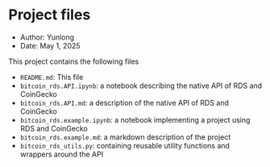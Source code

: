 


# Project files

- Author: Yunlong
- Date: May 1, 2025

This project contains the following files


- `README.md`: This file
- `bitcoin_rds.API.ipynb`: a notebook describing the native API of RDS and CoinGecko
- `bitcoin_rds.API.md`: a description of the native API of RDS and CoinGecko
- `bitcoin_rds.example.ipynb`: a notebook implementing a project using RDS and CoinGecko
- `bitcoin_rds.example.md`: a markdown description of the project
- `bitcoin_rds_utils.py`: containing reusable utility functions and wrappers around the API
